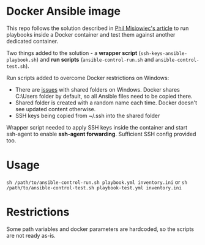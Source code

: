 # Docker Ansible image
This repo follows the solution described in [Phil Misiowiec's article](https://medium.com/@tech_phil/running-ansible-inside-docker-550d3bb2bdff#.ypxxakbyx "Running Ansible Inside Docker") to run playbooks inside a Docker container and test them against another dedicated container.

Two things added to the solution - a __wrapper script__ (`ssh-keys-ansible-playbook.sh`) and __run scripts__ (`ansible-control-run.sh` and `ansible-control-test.sh`).

Run scripts added to overcome Docker restrictions on Windows:
* There are [issues](http://stackoverflow.com/questions/34161352/docker-sharing-a-volume-on-windows-with-docker-toolbox) with shared folders on Windows. Docker shares C:\Users folder by default, so all Ansible files need to be copied there.
* Shared folder is created with a random name each time. Docker doesn't see updated content otherwise.
* SSH keys being copied from ~/.ssh into the shared folder

Wrapper script needed to apply SSH keys inside the container and start ssh-agent to enable __ssh-agent forwarding__. Sufficient SSH config provided too.

# Usage
`sh /path/to/ansible-control-run.sh playbook.yml inventory.ini` or
`sh /path/to/ansible-control-test.sh playbook-test.yml inventory.ini`

# Restrictions
Some path variables and docker parameters are hardcoded, so the scripts are not ready as-is. 
